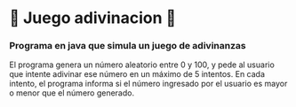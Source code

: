 # 🔮 Juego adivinacion 🔮
### Programa en java que simula un juego de adivinanzas
El programa genera un número aleatorio entre 0 y 100, y pede al usuario que intente adivinar ese número en un máximo de 5 intentos.
En cada intento, el programa informa si el número ingresado por el usuario es mayor o menor que el número generado.


